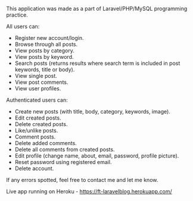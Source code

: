 This application was made as a part of Laravel/PHP/MySQL programming practice.

All users can:
- Register new account/login.
- Browse through all posts.
- View posts by category.
- View posts by keyword.
- Search posts (returns results where search term is included in post keywords, title or body).
- View single post.
- View post comments.
- View user profiles.

Authenticated users can:
- Create new posts (with title, body, category, keywords, image).
- Edit created posts.
- Delete created posts.
- Like/unlike posts.
- Comment posts.
- Delete added comments.
- Delete all comments from created posts.
- Edit profile (change name, about, email, password, profile picture).
- Reset password using registered email.
- Delete account.

If any errors spotted, feel free to contact me and let me know.

Live app running on Heroku - https://ft-laravelblog.herokuapp.com/